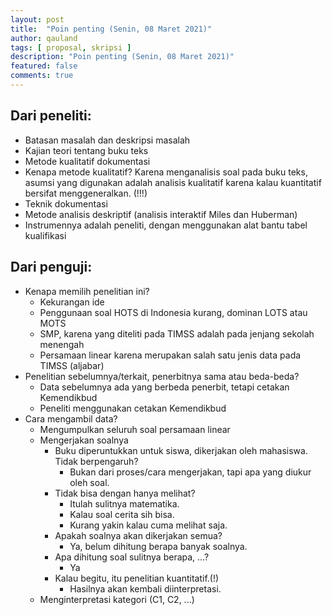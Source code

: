```yaml
---
layout: post
title:  "Poin penting (Senin, 08 Maret 2021)"
author: qauland
tags: [ proposal, skripsi ]
description: "Poin penting (Senin, 08 Maret 2021)"
featured: false
comments: true
---
```


## Dari peneliti:

- Batasan masalah dan deskripsi masalah
- Kajian teori tentang buku teks
- Metode kualitatif dokumentasi
- Kenapa metode kualitatif? Karena menganalisis soal pada buku teks, asumsi yang digunakan adalah analisis kualitatif karena kalau kuantitatif bersifat menggeneralkan. (!!!)
- Teknik dokumentasi
- Metode analisis deskriptif (analisis interaktif Miles dan Huberman)
- Instrumennya adalah peneliti, dengan menggunakan alat bantu tabel kualifikasi

## Dari penguji:

- Kenapa memilih penelitian ini?
    - Kekurangan ide
    - Penggunaan soal HOTS di Indonesia kurang, dominan LOTS atau MOTS
    - SMP, karena yang diteliti pada TIMSS adalah pada jenjang sekolah menengah
    - Persamaan linear karena merupakan salah satu jenis data pada TIMSS (aljabar)
- Penelitian sebelumnya/terkait, penerbitnya sama atau beda-beda?
    - Data sebelumnya ada yang berbeda penerbit, tetapi cetakan Kemendikbud
    - Peneliti menggunakan cetakan Kemendikbud
- Cara mengambil data?
    - Mengumpulkan seluruh soal persamaan linear
    - Mengerjakan soalnya
        - Buku diperuntukkan untuk siswa, dikerjakan oleh mahasiswa. Tidak berpengaruh?
            - Bukan dari proses/cara mengerjakan, tapi apa yang diukur oleh soal.
        - Tidak bisa dengan hanya melihat?
            - Itulah sulitnya matematika.
            - Kalau soal cerita sih bisa.
            - Kurang yakin kalau cuma melihat saja.
        - Apakah soalnya akan dikerjakan semua?
            - Ya, belum dihitung berapa banyak soalnya.
        - Apa dihitung soal sulitnya berapa, ...?
            - Ya
        - Kalau begitu, itu penelitian kuantitatif.(!)
            - Hasilnya akan kembali diinterpretasi.
    - Menginterpretasi kategori (C1, C2, ...)
